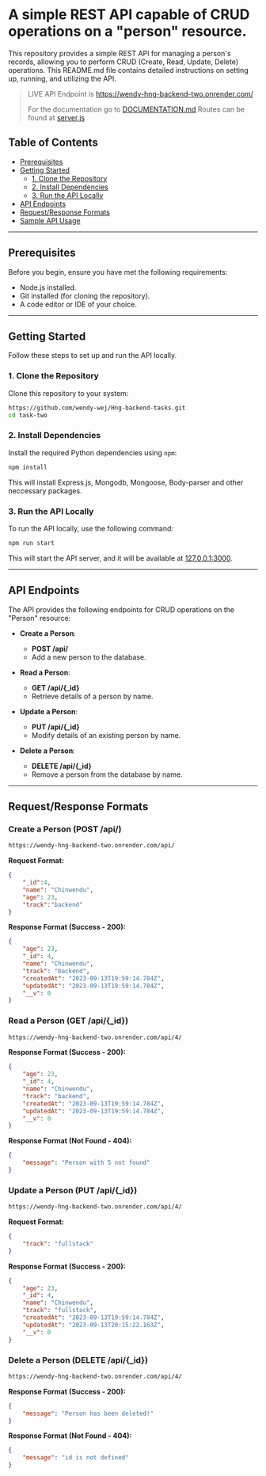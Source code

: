# A simple REST API capable of CRUD operations on a "person" resource.

This repository provides a simple REST API for managing a person's records, allowing you to perform CRUD (Create, Read, Update, Delete) operations. This README.md file contains detailed instructions on setting up, running, and utilizing the API.

> LIVE API Endpoint is https://wendy-hng-backend-two.onrender.com/
>
> For the documentation go to [DOCUMENTATION.md](DOCUMENTATION.md)
>Routes can be found at [server.js](server.js)

## Table of Contents
- [Prerequisites](#prerequisites)
- [Getting Started](#getting-started)
  - [1. Clone the Repository](#1-clone-the-repository)
  - [2. Install Dependencies](#2-install-dependencies)
  - [3. Run the API Locally](#3-run-the-api-locally)
- [API Endpoints](#api-endpoints)
- [Request/Response Formats](#requestresponse-formats)
- [Sample API Usage](#sample-api-usage)

---
## Prerequisites

Before you begin, ensure you have met the following requirements:

- Node.js installed.
- Git installed (for cloning the repository).
- A code editor or IDE of your choice.

---

## Getting Started

Follow these steps to set up and run the API locally.

### 1. Clone the Repository

Clone this repository to your system:

```bash
https://github.com/wendy-wej/Hng-backend-tasks.git
cd task-two
```

### 2. Install Dependencies

Install the required Python dependencies using `npm`:

```bash
npm install
```

This will install Express.js, Mongodb, Mongoose, Body-parser and other neccessary packages.

### 3. Run the API Locally

To run the API locally, use the following command:

```bash
npm run start
```

This will start the API server, and it will be available at [127.0.0.1:3000](http://127.0.0.1:3000/).

---
## API Endpoints

The API provides the following endpoints for CRUD operations on the "Person" resource:

- **Create a Person**:
  - **POST /api/**
  - Add a new person to the database.

- **Read a Person**:
  - **GET /api/{_id}**
  - Retrieve details of a person by name.

- **Update a Person**:
  - **PUT /api/{_id}**
  - Modify details of an existing person by name.

- **Delete a Person**:
  - **DELETE /api/{_id}**
  - Remove a person from the database by name.

---

## Request/Response Formats

### Create a Person (POST /api/)
```bash
https://wendy-hng-backend-two.onrender.com/api/
```

**Request Format:**

```json
{
    "_id":4,
    "name": "Chinwendu",
    "age": 23,
    "track":"backend"
}
```

**Response Format (Success - 200):**

```json
{
    "age": 23,
    "_id": 4,
    "name": "Chinwendu",
    "track": "backend",
    "createdAt": "2023-09-13T19:59:14.784Z",
    "updatedAt": "2023-09-13T19:59:14.784Z",
    "__v": 0
}
```

### Read a Person (GET /api/{_id})
```bash
https://wendy-hng-backend-two.onrender.com/api/4/
```

**Response Format (Success - 200):**

```json
{
    "age": 23,
    "_id": 4,
    "name": "Chinwendu",
    "track": "backend",
    "createdAt": "2023-09-13T19:59:14.784Z",
    "updatedAt": "2023-09-13T19:59:14.784Z",
    "__v": 0
}
```

**Response Format (Not Found - 404):**

```json
{
    "message": "Person with 5 not found"
}
```

### Update a Person (PUT /api/{_id})
```bash
https://wendy-hng-backend-two.onrender.com/api/4/
```
**Request Format:**

```json
{
    "track": "fullstack"
}
```

**Response Format (Success - 200):**

```json
{
    "age": 23,
    "_id": 4,
    "name": "Chinwendu",
    "track": "fullstack",
    "createdAt": "2023-09-13T19:59:14.784Z",
    "updatedAt": "2023-09-13T20:15:22.163Z",
    "__v": 0
}
```

### Delete a Person (DELETE /api/{_id})
```bash
https://wendy-hng-backend-two.onrender.com/api/4/
```

**Response Format (Success - 200):**


```json
{
    "message": "Person has been deleted!"
}
```

**Response Format (Not Found - 404):**

```json
{
    "message": "id is not defined"
}
```



